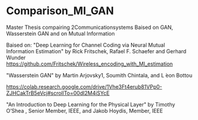 # Comparison_MI_GAN
Master Thesis compairing 2Communicationsystems Baised on GAN, Wasserstein GAN and on Mutual Information

Baised on:
"Deep Learning for Channel Coding via Neural Mutual Information Estimation" by Rick Fritschek, Rafael F. Schaefer and Gerhard Wunder 
https://github.com/Fritschek/Wireless_encoding_with_MI_estimation

"Wasserstein GAN" by Martin Arjovsky1, Soumith Chintala, and L ́eon Bottou

https://colab.research.google.com/drive/1Vhe3Ft4erub81VPp0-ZJHCakTrB5eVcj#scrollTo=00dI2M4iSYcE


"An Introduction to Deep Learning for the Physical Layer" by Timothy O’Shea , Senior Member, IEEE, and Jakob Hoydis, Member, IEEE
